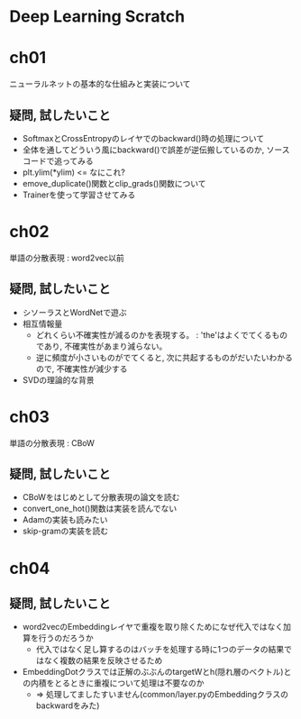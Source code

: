 # Deep Learning Scratch

# ch01
ニューラルネットの基本的な仕組みと実装について

## 疑問, 試したいこと
- SoftmaxとCrossEntropyのレイヤでのbackward()時の処理について
- 全体を通してどういう風にbackward()で誤差が逆伝搬しているのか, ソースコードで追ってみる
- plt.ylim(*ylim) <= なにこれ?
- emove_duplicate()関数とclip_grads()関数について
- Trainerを使って学習させてみる

# ch02
単語の分散表現 : word2vec以前

## 疑問, 試したいこと
- シソーラスとWordNetで遊ぶ
- 相互情報量
  - どれくらい不確実性が減るのかを表現する。 : 'the'はよくでてくるものであり, 不確実性があまり減らない。
  - 逆に頻度が小さいものがでてくると, 次に共起するものがだいたいわかるので, 不確実性が減少する
- SVDの理論的な背景

# ch03
単語の分散表現 : CBoW

## 疑問, 試したいこと
- CBoWをはじめとして分散表現の論文を読む
- convert_one_hot()関数は実装を読んでない
- Adamの実装も読みたい
- skip-gramの実装を読む

# ch04

## 疑問, 試したいこと
- word2vecのEmbeddingレイヤで重複を取り除くためになぜ代入ではなく加算を行うのだろうか
  - 代入ではなく足し算するのはバッチを処理する時に1つのデータの結果ではなく複数の結果を反映させるため
- EmbeddingDotクラスでは正解のぶぶんのtargetWとh(隠れ層のベクトル)との内積をとるときに重複について処理は不要なのか
  - => 処理してましたすいません(common/layer.pyのEmbeddingクラスのbackwardをみた)